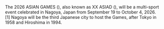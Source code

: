 The 2026 ASIAN GAMES (), also known as XX ASIAD (), will be a multi-sport event celebrated in Nagoya, Japan from September 19 to October 4, 2026.[1] Nagoya will be the third Japanese city to host the Games, after Tokyo in 1958 and Hiroshima in 1994.
